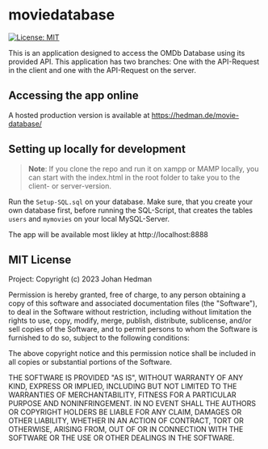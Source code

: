 # moviedatabase

[![License: MIT](https://img.shields.io/badge/License-MIT-yellow.svg)](https://opensource.org/licenses/MIT)

This is an application designed to access the OMDb Database using its provided API. This application has two branches: One with the API-Request in the client and one with the API-Request on the server.

## Accessing the app online

A hosted production version is available at https://hedman.de/movie-database/

## Setting up locally for development

<!-- Create a `.env` file in the root directory with contents similar to the `.env.example` files.-->

> **Note**: If you clone the repo and run it on xampp or MAMP locally, you can start with the index.html in the root folder to take you to the client- or server-version.

Run the `Setup-SQL.sql` on your database. Make sure, that you create your own database first, before running the SQL-Script, that creates the tables `users` and `mymovies` on your local MySQL-Server.

The app will be available most likley at http://localhost:8888

## MIT License

Project: Copyright (c) 2023 Johan Hedman

Permission is hereby granted, free of charge, to any person obtaining a copy
of this software and associated documentation files (the "Software"), to deal
in the Software without restriction, including without limitation the rights
to use, copy, modify, merge, publish, distribute, sublicense, and/or sell
copies of the Software, and to permit persons to whom the Software is
furnished to do so, subject to the following conditions:

The above copyright notice and this permission notice shall be included in all
copies or substantial portions of the Software.

THE SOFTWARE IS PROVIDED "AS IS", WITHOUT WARRANTY OF ANY KIND, EXPRESS OR
IMPLIED, INCLUDING BUT NOT LIMITED TO THE WARRANTIES OF MERCHANTABILITY,
FITNESS FOR A PARTICULAR PURPOSE AND NONINFRINGEMENT. IN NO EVENT SHALL THE
AUTHORS OR COPYRIGHT HOLDERS BE LIABLE FOR ANY CLAIM, DAMAGES OR OTHER
LIABILITY, WHETHER IN AN ACTION OF CONTRACT, TORT OR OTHERWISE, ARISING FROM,
OUT OF OR IN CONNECTION WITH THE SOFTWARE OR THE USE OR OTHER DEALINGS IN THE
SOFTWARE.
